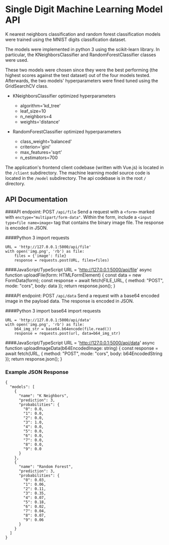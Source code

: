 # Single Digit Machine Learning Model API
 K nearest neighbors classification and random forest classification models were 
 trained using the MNIST digits classification dataset.

The models were implemented in python 3 using the scikit-learn library. In 
particular, the KNeighborsClassifier and RandomForestClassifier classes were used.

These two models were chosen since they were the best performing (the highest 
scores against the test dataset) out of the four models tested. Afterwards, 
the two models' hyperparameters were fined tuned using the GridSearchCV class.

- KNeighborsClassifier optimized hyperparameters
  - algorithm='kd_tree'
  - leaf_size=10
  - n_neighbors=4
  - weights='distance'

- RandomForestClassifier optimized hyperparameters
  -  class_weight='balanced'
  - criterion='gini'
  - max_features='sqrt'
  - n_estimators=700

The application's frontend client codebase (written with Vue.js) is located in 
the `/client` subdirectory. The machine learning model source code is located 
in the `/model` subdirectory. The api codebase is in the root `/` directory.

## API Documentation
###API endpoint: POST `/api/file`
  Send a request with a `<form>` marked with
  `enctype="multipart/form-data"`.
  Within the form, include a `<input type=file
  name=image>` tag that contains the binary image file. The
  response is encoded in JSON.

####Python 3
    import requests

    URL = 'http://127.0.0.1:5000/api/file'
    with open('img.png', 'rb') as file:
        files = {'image': file}
        response = requests.post(URL, files=files)

####JavaScript/TypeScript
    URL = 'http://127.0.0.1:5000/api/file'
    async function uploadFile(form: HTMLFormElement) {
       const data = new FormData(form);
       const response = await fetch(FILE_URL, {
         method: "POST",
         mode: "cors",
         body: data
       });
       return response.json();
    }

###API endpoint: POST <code>/api/data</code>
Send a request with a base64 encoded image in the payload data. The response is encoded in JSON.

####Python 3
    import base64
    import requests

    URL = 'http://127.0.0.1:5000/api/data'
    with open('img.png', 'rb') as file:
        b64_img_str = base64.b64encode(file.read())
        response = requests.post(url, data=b64_img_str)

          

####JavaScript/TypeScript
    URL = 'http://127.0.0.1:5000/api/data'
    async function uploadImageData(b64EncodedImage: string) {
       const response = await fetch(URL, {
         method: "POST",
         mode: "cors",
         body: b64EncodedString
       });
    return response.json();
    }

### Example JSON Response
    {
      "models": [
        {
          "name": "K Neighbors",
          "prediction": 3,
          "probabilities": {
            "0": 0.0,
            "1": 0.0,
            "2": 0.0,
            "3": 1.0,
            "4": 0.0,
            "5": 0.0,
            "6": 0.0,
            "7": 0.0,
            "8": 0.0,
            "9": 0.0
          }
        },
        {
          "name": "Random Forest",
          "prediction": 3,
          "probabilities": {
            "0": 0.03,
            "1": 0.06,
            "2": 0.11,
            "3": 0.35,
            "4": 0.07,
            "5": 0.18,
            "6": 0.02,
            "7": 0.04,
            "8": 0.07,
            "9": 0.06
          }
        }
      ]
    }